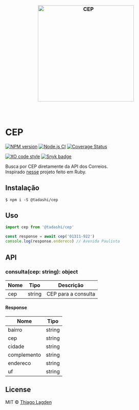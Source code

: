 <h3 align="center">
  <br>
  <img src="https://cdn.rawgit.com/lagden/cep/master/cep.svg" alt="CEP" width="300">
  <br>
  <br>
  <br>
</h3>

# CEP

[![NPM version][npm-img]][npm]
[![Node.js CI][ci-img]][ci]
[![Coverage Status][coveralls-img]][coveralls]

[![XO code style][xo-img]][xo]
[![Snyk badge][snyk-img]][snyk]


[npm-img]:         https://img.shields.io/npm/v/@tadashi/cep.svg
[npm]:             https://www.npmjs.com/package/@tadashi/cep
[ci-img]:          https://github.com/lagden/cep/actions/workflows/nodejs.yml/badge.svg
[ci]:              https://github.com/lagden/cep/actions/workflows/nodejs.yml
[coveralls-img]:   https://coveralls.io/repos/github/lagden/cep/badge.svg?branch=master
[coveralls]:       https://coveralls.io/github/lagden/cep?branch=master
[xo-img]:          https://img.shields.io/badge/code_style-XO-5ed9c7.svg
[xo]:              https://github.com/sindresorhus/xo
[snyk-img]:        https://snyk.io/test/github/lagden/cep/badge.svg
[snyk]:            https://snyk.io/test/github/lagden/cep


Busca por CEP diretamente da API dos Correios.  
Inspirado [nesse](https://github.com/prodis/correios-cep) projeto feito em Ruby.


## Instalação

```
$ npm i -S @tadashi/cep
```


## Uso

```js
import cep from '@tadashi/cep'

const response = await cep('01311-922')
console.log(response.endereco) // Avenida Paulista
```


## API

### consulta(cep: string): object

Nome   | Tipo     | Descrição
------ | -------- | ------------
cep    | string   | CEP para a consulta


#### Response

Nome        | Tipo
------      | --------
bairro      | string
cep         | string
cidade      | string
complemento | string
endereco    | string
uf          | string


## License

MIT © [Thiago Lagden](https://github.com/lagden)

